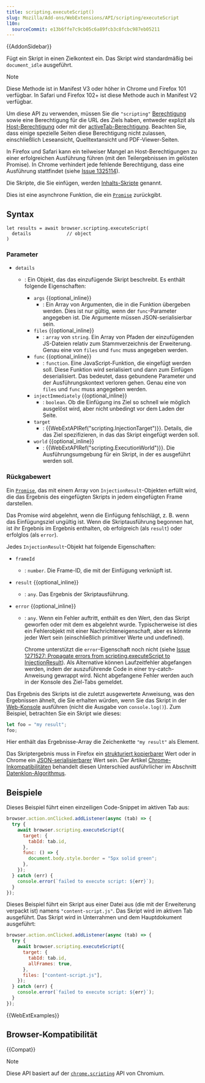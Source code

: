 ```yaml
---
title: scripting.executeScript()
slug: Mozilla/Add-ons/WebExtensions/API/scripting/executeScript
l10n:
  sourceCommit: e13b6ffe7c9cb05c6a89fcb3c8fcbc987eb05211
---
```


{{AddonSidebar}}

Fügt ein Skript in einen Zielkontext ein. Das Skript wird standardmäßig bei `document_idle` ausgeführt.

> [!NOTE]
> Diese Methode ist in Manifest V3 oder höher in Chrome und Firefox 101 verfügbar. In Safari und Firefox 102+ ist diese Methode auch in Manifest V2 verfügbar.

Um diese API zu verwenden, müssen Sie die `"scripting"` [Berechtigung](/de/docs/Mozilla/Add-ons/WebExtensions/manifest.json/permissions) sowie eine Berechtigung für die URL des Ziels haben, entweder explizit als [Host-Berechtigung](/de/docs/Mozilla/Add-ons/WebExtensions/manifest.json/permissions#host_permissions) oder mit der [activeTab-Berechtigung](/de/docs/Mozilla/Add-ons/WebExtensions/manifest.json/permissions#activetab_permission). Beachten Sie, dass einige spezielle Seiten diese Berechtigung nicht zulassen, einschließlich Leseansicht, Quelltextansicht und PDF-Viewer-Seiten.

In Firefox und Safari kann ein teilweiser Mangel an Host-Berechtigungen zu einer erfolgreichen Ausführung führen (mit den Teilergebnissen im gelösten Promise). In Chrome verhindert jede fehlende Berechtigung, dass eine Ausführung stattfindet (siehe [Issue 1325114](https://crbug.com/1325114)).

Die Skripte, die Sie einfügen, werden [Inhalts-Skripte](/de/docs/Mozilla/Add-ons/WebExtensions/Content_scripts) genannt.

Dies ist eine asynchrone Funktion, die ein [`Promise`](/de/docs/Web/JavaScript/Reference/Global_Objects/Promise) zurückgibt.

## Syntax

```js-nolint
let results = await browser.scripting.executeScript(
  details             // object
)
```

### Parameter

- `details`

  - : Ein Objekt, das das einzufügende Skript beschreibt. Es enthält folgende Eigenschaften:

    - `args` {{optional_inline}}
      - : Ein Array von Argumenten, die in die Funktion übergeben werden. Dies ist nur gültig, wenn der `func`-Parameter angegeben ist. Die Argumente müssen JSON-serialisierbar sein.
    - `files` {{optional_inline}}
      - : `array` von `string`. Ein Array von Pfaden der einzufügenden JS-Dateien relativ zum Stammverzeichnis der Erweiterung. Genau eine von `files` und `func` muss angegeben werden.
    - `func` {{optional_inline}}
      - : `function`. Eine JavaScript-Funktion, die eingefügt werden soll. Diese Funktion wird serialisiert und dann zum Einfügen deserialisiert. Das bedeutet, dass gebundene Parameter und der Ausführungskontext verloren gehen. Genau eine von `files` und `func` muss angegeben werden.
    - `injectImmediately` {{optional_inline}}
      - : `boolean`. Ob die Einfügung ins Ziel so schnell wie möglich ausgelöst wird, aber nicht unbedingt vor dem Laden der Seite.
    - `target`
      - : {{WebExtAPIRef("scripting.InjectionTarget")}}. Details, die das Ziel spezifizieren, in das das Skript eingefügt werden soll.
    - `world` {{optional_inline}}
      - : {{WebExtAPIRef("scripting.ExecutionWorld")}}. Die Ausführungsumgebung für ein Skript, in der es ausgeführt werden soll.

### Rückgabewert

Ein [`Promise`](/de/docs/Web/JavaScript/Reference/Global_Objects/Promise), das mit einem Array von `InjectionResult`-Objekten erfüllt wird, die das Ergebnis des eingefügten Skripts in jedem eingefügten Frame darstellen.

Das Promise wird abgelehnt, wenn die Einfügung fehlschlägt, z. B. wenn das Einfügungsziel ungültig ist. Wenn die Skriptausführung begonnen hat, ist ihr Ergebnis im Ergebnis enthalten, ob erfolgreich (als `result`) oder erfolglos (als `error`).

Jedes `InjectionResult`-Objekt hat folgende Eigenschaften:

- `frameId`
  - : `number`. Die Frame-ID, die mit der Einfügung verknüpft ist.
- `result` {{optional_inline}}
  - : `any`. Das Ergebnis der Skriptausführung.
- `error` {{optional_inline}}

  - : `any`. Wenn ein Fehler auftritt, enthält es den Wert, den das Skript geworfen oder mit dem es abgelehnt wurde. Typischerweise ist dies ein Fehlerobjekt mit einer Nachrichteneigenschaft, aber es könnte jeder Wert sein (einschließlich primitiver Werte und undefined).

    Chrome unterstützt die `error`-Eigenschaft noch nicht (siehe [Issue 1271527: Propagate errors from scripting.executeScript to InjectionResult](https://crbug.com/1271527)). Als Alternative können Laufzeitfehler abgefangen werden, indem der auszuführende Code in einer try-catch-Anweisung gewrappt wird. Nicht abgefangene Fehler werden auch in der Konsole des Ziel-Tabs gemeldet.

Das Ergebnis des Skripts ist die zuletzt ausgewertete Anweisung, was den Ergebnissen ähnelt, die Sie erhalten würden, wenn Sie das Skript in der [Web-Konsole](https://firefox-source-docs.mozilla.org/devtools-user/web_console/index.html) ausführen (nicht die Ausgabe von `console.log()`). Zum Beispiel, betrachten Sie ein Skript wie dieses:

```js
let foo = "my result";
foo;
```

Hier enthält das Ergebnisse-Array die Zeichenkette `"my result"` als Element.

Das Skriptergebnis muss in Firefox ein [strukturiert kopierbarer](/de/docs/Web/API/Web_Workers_API/Structured_clone_algorithm) Wert oder in Chrome ein [JSON-serialisierbarer](/de/docs/Web/JavaScript/Reference/Global_Objects/JSON/stringify#description) Wert sein. Der Artikel [Chrome-Inkompatibilitäten](/de/docs/Mozilla/Add-ons/WebExtensions/Chrome_incompatibilities) behandelt diesen Unterschied ausführlicher im Abschnitt [Datenklon-Algorithmus](/de/docs/Mozilla/Add-ons/WebExtensions/Chrome_incompatibilities#data_cloning_algorithm).

## Beispiele

Dieses Beispiel führt einen einzeiligen Code-Snippet im aktiven Tab aus:

```js
browser.action.onClicked.addListener(async (tab) => {
  try {
    await browser.scripting.executeScript({
      target: {
        tabId: tab.id,
      },
      func: () => {
        document.body.style.border = "5px solid green";
      },
    });
  } catch (err) {
    console.error(`failed to execute script: ${err}`);
  }
});
```

Dieses Beispiel führt ein Skript aus einer Datei aus (die mit der Erweiterung verpackt ist) namens `"content-script.js"`. Das Skript wird im aktiven Tab ausgeführt. Das Skript wird in Unterrahmen und dem Hauptdokument ausgeführt:

```js
browser.action.onClicked.addListener(async (tab) => {
  try {
    await browser.scripting.executeScript({
      target: {
        tabId: tab.id,
        allFrames: true,
      },
      files: ["content-script.js"],
    });
  } catch (err) {
    console.error(`failed to execute script: ${err}`);
  }
});
```

{{WebExtExamples}}

## Browser-Kompatibilität

{{Compat}}

> [!NOTE]
> Diese API basiert auf der [`chrome.scripting`](https://developer.chrome.com/docs/extensions/reference/api/scripting#method-executeScript) API von Chromium.
